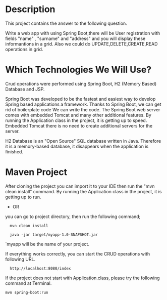 # Description

This project contains the answer to the following question.

Write a web app with using Spring Boot,there will be User registration with fields
"name" , "surname" and "address" and you will display these informantions in a
grid. Also we could do UPDATE,DELETE,CREATE,READ operations in grid.

# Which Technologies We Will Use?

Crud operations were performed using Spring Boot, H2 (Memory Based) Database and JSP.

Spring Boot was developed to be the fastest and easiest way to develop Spring based applications
a framework. Thanks to Spring Boot, we can get rid of boilerplate code
We can write the code. The Spring Boot web server comes with embedded Tomcat and many other additional features.
By running the Application class in the project, it is getting up to speed. Embedded Tomcat
there is no need to create additional servers for the server.

H2 Database is an "Open Source" SQL database written in Java. Therefore it is a memory-based database, it disappears when the application is finished.

# Maven Project

After cloning the project you can import it to your IDE then run the "mvn clean install" command. By running the Application class in the project, it is getting up to run.

* OR

you can go to project directory, then run the following command;

      mvn clean install 

      java -jar target/myapp-1.0-SNAPSHOT.jar

`myapp will be the name of your project.

If everything works correctly, you can start the CRUD operations with following URL.

      http://localhost:8080/index 


If the project does not start with Application.class, please try the following command at Terminal.
```
mvn spring-boot:run
```